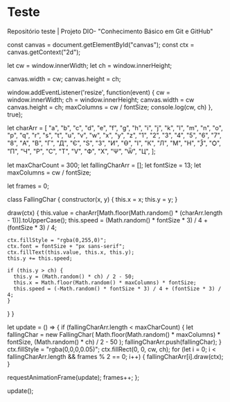 # Teste
Repositório teste | Projeto DIO- "Conhecimento Básico em Git e GitHub"

const canvas = document.getElementById("canvas");
const ctx = canvas.getContext("2d");

let cw = window.innerWidth;
let ch = window.innerHeight;


canvas.width = cw;
canvas.height = ch;


window.addEventListener('resize', function(event) {
    cw = window.innerWidth;
    ch = window.innerHeight;
    canvas.width = cw
    canvas.height = ch;
    maxColumns = cw / fontSize;
    console.log(cw, ch)
}, true);

let charArr = [
  "a",
  "b",
  "c",
  "d",
  "e",
  "f",
  "g",
  "h",
  "i",
  "j",
  "k",
  "l",
  "m",
  "n",
  "o",
  "p",
  "q",
  "r",
  "s",
  "t",
  "u",
  "v",
  "w",
  "x",
  "y",
  "z",
  "1",
  "2",
  "3",
  "4",
  "5",
  "6",
  "7",
  "8",
  "А",
  "В",
  "Г",
  "Д",
  "Є",
  "Ѕ",
  "З",
  "И",
  "Ѳ",
  "І",
  "К",
  "Л",
  "М",
  "Н",
  "Ѯ",
  "Ѻ",
  "П",
  "Ч",
  "Р",
  "С",
  "Т",
  "Ѵ",
  "Ф",
  "Х",
  "Ѱ",
  "Ѿ",
  "Ц",
];

let maxCharCount = 300;
let fallingCharArr = [];
let fontSize = 13;
let maxColumns = cw / fontSize;


let frames = 0;

class FallingChar {
  constructor(x, y) {
    this.x = x;
    this.y = y;
  }

  draw(ctx) {
    this.value =
      charArr[Math.floor(Math.random() * (charArr.length - 1))].toUpperCase();
    this.speed = (Math.random() * fontSize * 3) / 4 + (fontSize * 3) / 4;

    ctx.fillStyle = "rgba(0,255,0)";
    ctx.font = fontSize + "px sans-serif";
    ctx.fillText(this.value, this.x, this.y);
    this.y += this.speed;

    if (this.y > ch) {
      this.y = (Math.random() * ch) / 2 - 50;
      this.x = Math.floor(Math.random() * maxColumns) * fontSize;
      this.speed = (-Math.random() * fontSize * 3) / 4 + (fontSize * 3) / 4;
    }
  }
}

let update = () => {
  if (fallingCharArr.length < maxCharCount) {
    let fallingChar = new FallingChar(
      Math.floor(Math.random() * maxColumns) * fontSize,
      (Math.random() * ch) / 2 - 50
    );
    fallingCharArr.push(fallingChar);
  }
  ctx.fillStyle = "rgba(0,0,0,0.05)";
  ctx.fillRect(0, 0, cw, ch);
  for (let i = 0; i < fallingCharArr.length && frames % 2 == 0; i++) {
    fallingCharArr[i].draw(ctx);
  }

  requestAnimationFrame(update);
  frames++;
};

update();
